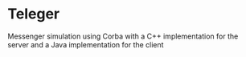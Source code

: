 # Teleger
Messenger simulation using Corba with a C++ implementation for the server and a Java implementation for the client
